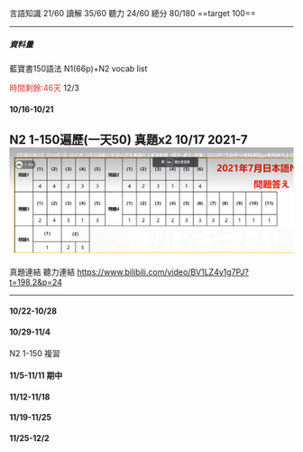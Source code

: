 
言語知識 21/60
讀解 35/60
聽力 24/60
總分 80/180
==target 100==

---
##### 資料量
藍寶書150語法
N1(66p)+N2 vocab list

<font color="#d83931">時間剩餘:46天</font>
12/3

#### 10/16-10/21
N2 1-150遍歷(一天50)
真題x2
10/17 2021-7
![image.png|450](https://raw.githubusercontent.com/Ash0645/image_remote/main/202310170938016.png)
---

真題連結 
聽力連結 https://www.bilibili.com/video/BV1LZ4y1g7PJ?t=198.2&p=24

---
#### 10/22-10/28

#### 10/29-11/4
N2 1-150 複習
#### 11/5-11/11 期中

#### 11/12-11/18
#### 11/19-11/25
#### 11/25-12/2
